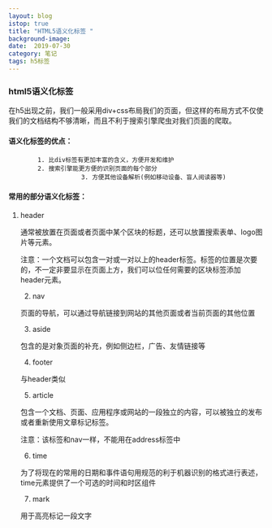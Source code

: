 ```yaml
---
layout: blog
istop: true
title: "HTML5语义化标签 "
background-image: 
date:  2019-07-30
category: 笔记
tags: h5标签
---
```


### html5语义化标签

​	在h5出现之前，我们一般采用div+css布局我们的页面，但这样的布局方式不仅使我们的文档结构不够清晰，而且不利于搜索引擎爬虫对我们页面的爬取。

#### 语义化标签的优点：

			1. 比div标签有更加丰富的含义，方便开发和维护
   			2. 搜索引擎能更方便的识别页面的每个部分
            			3. 方便其他设备解析(例如移动设备、盲人阅读器等)

#### 常用的部分语义化标签：

 1. header

    通常被放置在页面或者页面中某个区块的标题，还可以放置搜索表单、logo图片等元素。

    注意：一个文档可以包含一对或一对以上的header标签。标签的位置是次要的，不一定非要显示在页面上方，我们可以位任何需要的区块标签添加header元素。

	2. nav 

    页面的导航，可以通过导航链接到网站的其他页面或者当前页面的其他位置

	3. aside

    包含的是对象页面的补充，例如侧边栏，广告、友情链接等

	4. footer

    与header类似

	5. article

    包含一个文档、页面、应用程序或网站的一段独立的内容，可以被独立的发布或者重新使用文章标记标签。

    注意：该标签和nav一样，不能用在address标签中

	6. time

    为了将现在的常用的日期和事件语句用规范的利于机器识别的格式进行表述，time元素提供了一个可选的时间和时区组件

	7. mark

    用于高亮标记一段文字